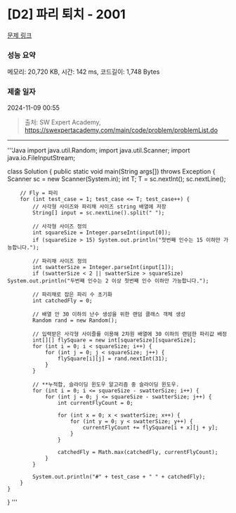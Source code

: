 # [D2] 파리 퇴치 - 2001 

[문제 링크](https://swexpertacademy.com/main/code/problem/problemDetail.do?contestProbId=AV5PzOCKAigDFAUq) 

### 성능 요약

메모리: 20,720 KB, 시간: 142 ms, 코드길이: 1,748 Bytes

### 제출 일자

2024-11-09 00:55



> 출처: SW Expert Academy, https://swexpertacademy.com/main/code/problem/problemList.do

---

'''Java
import java.util.Random;
import java.util.Scanner;
import java.io.FileInputStream;

class Solution {
	public static void main(String args[]) throws Exception {
		Scanner sc = new Scanner(System.in);
		int T;
		T = sc.nextInt();
		sc.nextLine();

		// Fly = 파리
		for (int test_case = 1; test_case <= T; test_case++) {
			// 사각형 사이즈와 파리채 사이즈 string 배열에 저장
			String[] input = sc.nextLine().split(" ");
			
			// 사각형 사이즈 정의
			int squareSize = Integer.parseInt(input[0]);
			if (squareSize > 15) System.out.println("첫번째 인수는 15 이하만 가능합니다.");
			
			// 파리채 사이즈 정의
			int swatterSize = Integer.parseInt(input[1]);
			if (swatterSize < 2 || swatterSize > squareSize) System.out.println("두번째 인수는 2 이상 첫번째 인수 이하만 가능합니다.");
			
			// 파리채로 잡은 파리 수 초기화
			int catchedFly = 0;

			// 배열 안 30 이하의 난수 생성을 위한 랜덤 클래스 객체 생성
			Random rand = new Random();

			// 입력받은 사각형 사이즐를 이용해 2차원 배열에 30 이하의 랜덤한 파리값 배정 
			int[][] flySquare = new int[squareSize][squareSize];
			for (int i = 0; i < squareSize; i++) {
				for (int j = 0; j < squareSize; j++) {
					flySquare[i][j] = rand.nextInt(31);
				}
			}
			
			// **누적합, 슬라이딩 윈도우 알고리즘 중 슬라이딩 윈도우.
			for (int i = 0; i <= squareSize - swatterSize; i++) {
				for (int j = 0; j <= squareSize - swatterSize; j++) {
					int currentFlyCount = 0;
					
					for (int x = 0; x < swatterSize; x++) {
						for (int y = 0; y < swatterSize; y++) {
							currentFlyCount += flySquare[i + x][j + y];
						}
					}
					
					catchedFly = Math.max(catchedFly, currentFlyCount);
				}
			}

			System.out.println("#" + test_case + " " + catchedFly);
		}
	}
}
'''
